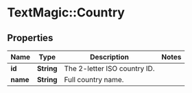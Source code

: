 # TextMagic::Country

## Properties
Name | Type | Description | Notes
------------ | ------------- | ------------- | -------------
**id** | **String** | The 2-letter ISO country ID. | 
**name** | **String** | Full country name. | 


